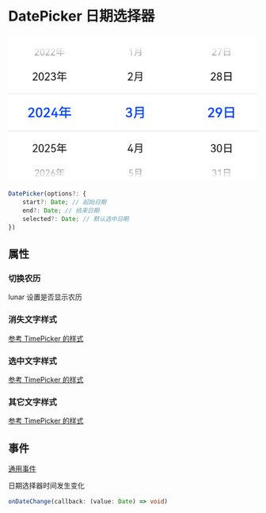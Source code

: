 # DatePicker 日期选择器

![alt text](../images/datepicker_preview.png)

```ts
DatePicker(options?: {
    start?: Date; // 起始日期
    end?: Date; // 结束日期
    selected?: Date; // 默认选中日期
})
```

## 属性

### 切换农历

lunar 设置是否显示农历

### 消失文字样式

[参考 TimePicker 的样式](./TimePicker.md#消失文字样式)

### 选中文字样式

[参考 TimePicker 的样式](./TimePicker.md#选中文字样式)

### 其它文字样式

[参考 TimePicker 的样式](./TimePicker.md#其它文字样式)

## 事件

[通用事件](./通用事件.md)

日期选择器时间发生变化

```ts
onDateChange(callback: (value: Date) => void)
```
